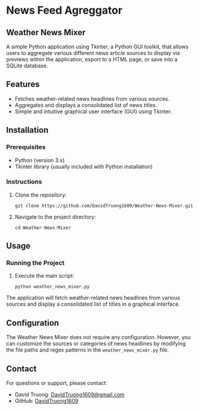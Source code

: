 # News Feed Agreggator
## Weather News Mixer
A simple Python application using Tkinter, a Python GUI toolkit, that allows users to aggregate various different news article sources to display via previews within the application, export to a HTML page, or save into a SQLite database.

## Features
- Fetches weather-related news headlines from various sources.
- Aggregates and displays a consolidated list of news titles.
- Simple and intuitive graphical user interface (GUI) using Tkinter.

## Installation
### Prerequisites
- Python (version 3.x)
- Tkinter library (usually included with Python installation)

### Instructions
1. Clone the repository:

    ```
    git clone https://github.com/DavidTruong1609/Weather-News-Mixer.git
    ```

2. Navigate to the project directory:

    ```
    cd Weather-News-Mixer
    ```

## Usage

### Running the Project

1. Execute the main script:

    ```
    python weather_news_mixer.py
    ```


The application will fetch weather-related news headlines from various sources and display a consolidated list of titles in a graphical interface.

## Configuration

The Weather News Mixer does not require any configuration. However, you can customize the sources or categories of news headlines by modifying the file paths and regex patterns in the `weather_news_mixer.py` file.

## Contact

For questions or support, please contact:
- David Truong: [DavidTruong1609@gmail.com](mailto:DavidTruong1609@gmail.com)
- GitHub: [DavidTruong1609](https://github.com/DavidTruong1609)
